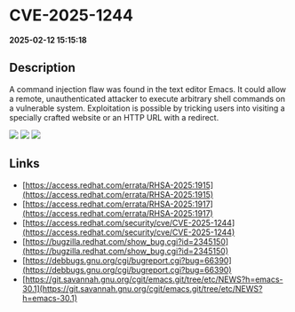 # CVE-2025-1244

**2025-02-12 15:15:18**

## Description
A command injection flaw was found in the text editor Emacs. It could allow a remote, unauthenticated attacker to execute arbitrary shell commands on a vulnerable system. Exploitation is possible by tricking users into visiting a specially crafted website or an HTTP URL with a redirect.

![](https://img.shields.io/static/v1?label=Score&message=8.8&color=red)
![](https://img.shields.io/static/v1?label=Severity&message=HIGH&color=red)
![](https://img.shields.io/static/v1?label=CWE&message=RCE&color=green)

## Links
- [https://access.redhat.com/errata/RHSA-2025:1915](https://access.redhat.com/errata/RHSA-2025:1915)
- [https://access.redhat.com/errata/RHSA-2025:1917](https://access.redhat.com/errata/RHSA-2025:1917)
- [https://access.redhat.com/security/cve/CVE-2025-1244](https://access.redhat.com/security/cve/CVE-2025-1244)
- [https://bugzilla.redhat.com/show_bug.cgi?id=2345150](https://bugzilla.redhat.com/show_bug.cgi?id=2345150)
- [https://debbugs.gnu.org/cgi/bugreport.cgi?bug=66390](https://debbugs.gnu.org/cgi/bugreport.cgi?bug=66390)
- [https://git.savannah.gnu.org/cgit/emacs.git/tree/etc/NEWS?h=emacs-30.1](https://git.savannah.gnu.org/cgit/emacs.git/tree/etc/NEWS?h=emacs-30.1)
